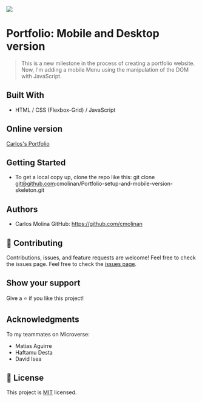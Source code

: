 ![](https://img.shields.io/badge/Microverse-blueviolet)

# Portfolio: Mobile and Desktop version 

> This is a new milestone in the process of creating a portfolio website. Now, I'm adding a mobile Menu using the manipulation of the DOM with JavaScript. 

## Built With

- HTML / CSS (Flexbox-Grid) / JavaScript

## Online version

[Carlos's Portfolio](https://cmolinan.github.io)

## Getting Started

- To get a local copy up, clone the repo like this: 
   git clone git@github.com:cmolinan/Portfolio-setup-and-mobile-version-skeleton.git

## Authors
- Carlos Molina
  GitHub: https://github.com/cmolinan

## 🤝 Contributing

Contributions, issues, and feature requests are welcome!
Feel free to check the issues page.
Feel free to check the [issues page](../../issues/).

## Show your support

Give a ⭐️ if you like this project!

## Acknowledgments 
To my teammates on Microverse:
- Matias Aguirre 
- Haftamu Desta
- David Isea

## 📝 License

This project is [MIT](./MIT.md) licensed.

 